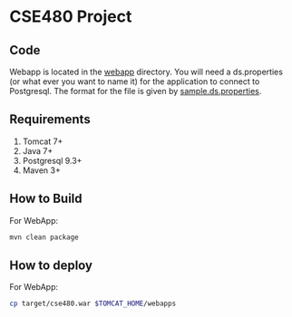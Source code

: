 # CSE480 Project

## Code
Webapp is located in the [webapp]() directory. You will need a ds.properties (or what ever you want to name it) for the application to connect to Postgresql. The format for the file is given by [sample.ds.properties]().

## Requirements
1. Tomcat 7+
2. Java 7+
3. Postgresql 9.3+
4. Maven 3+

## How to Build
For WebApp:

```bash
mvn clean package
```

## How to deploy
For WebApp:

```bash
cp target/cse480.war $TOMCAT_HOME/webapps
```

